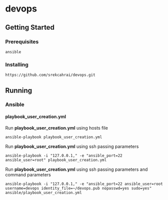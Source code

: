 # devops
## Getting Started

### Prerequisites
```
ansible
```

### Installing
```
https://github.com/srekcahrai/devops.git
```

## Running
### Ansible
#### playbook_user_creation.yml
Run **playbook_user_creation.yml** using hosts file
```
ansible-playbook playbook_user_creation.yml
```

Run **playbook_user_creation.yml** using ssh passing parameters
```
ansible-playbook -i "127.0.0.1," -e "ansible_port=22 ansible_user=root" playbook_user_creation.yml
```

Run **playbook_user_creation.yml** using ssh passing parameters and command parameters
```
ansible-playbook -i "127.0.0.1," -e "ansible_port=22 ansible_user=root username=devops identity_file=~/devops.pub nopasswd=yes sudo=yes" ansible/playbook_user_creation.yml
```
